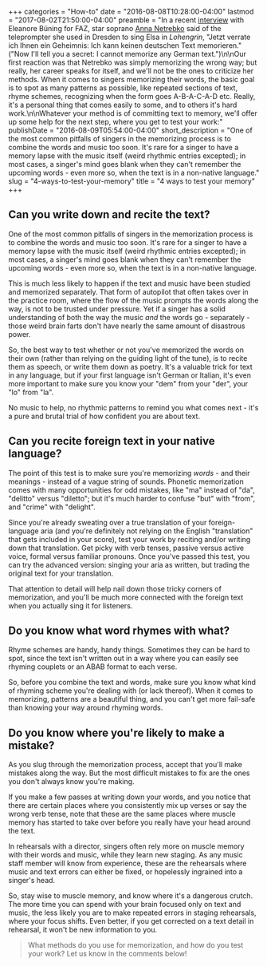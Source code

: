 +++
categories = "How-to"
date = "2016-08-08T10:28:00-04:00"
lastmod = "2017-08-02T21:50:00-04:00"
preamble = "In a recent [interview](http://www.faz.net/aktuell/feuilleton/buehne-und-konzert/russische-opernsaengerin-anna-netrebko-im-interview-14374153.html) with Eleanore Büning for FAZ, star soprano [Anna Netrebko](/scene/people/anna-netrebko/) said of the teleprompter she used in Dresden to sing Elsa in *Lohengrin*, \"Jetzt verrate ich Ihnen ein Geheimnis: Ich kann keinen deutschen Text memorieren.\" (\"Now I'll tell you a secret: I cannot memorize any German text.\")\n\nOur first reaction was that Netrebko was simply memorizing the wrong way; but really, her career speaks for itself, and we'll not be the ones to criticize her methods. When it comes to singers memorizing their words, the basic goal is to spot as many patterns as possible, like repeated sections of text, rhyme schemes, recognizing when the form goes A-B-A-C-A-D etc. Really, it's a personal thing that comes easily to some, and to others it's hard work.\n\nWhatever your method is of committing text to memory, we'll offer up some help for the next step, where you get to test your work:"
publishDate = "2016-08-09T05:54:00-04:00"
short_description = "One of the most common pitfalls of singers in the memorizing process is to combine the words and music too soon. It&#039;s rare for a singer to have a memory lapse with the music itself (weird rhythmic entries excepted); in most cases, a singer&#039;s mind goes blank when they can&#039;t remember the upcoming words - even more so, when the text is in a non-native language."
slug = "4-ways-to-test-your-memory"
title = "4 ways to test your memory"
+++

## Can you write down and recite the text?

One of the most common pitfalls of singers in the memorization process is to combine the words and music too soon. It's rare for a singer to have a memory lapse with the music itself (weird rhythmic entries excepted); in most cases, a singer's mind goes blank when they can't remember the upcoming words - even more so, when the text is in a non-native language.

This is much less likely to happen if the text and music have been studied and memorized separately. That form of autopilot that often takes over in the practice room, where the flow of the music prompts the words along the way, is not to be trusted under pressure. Yet if a singer has a solid understanding of both the way the music *and* the words go - separately - those weird brain farts don't have nearly the same amount of disastrous power.

So, the best way to test whether or not you've memorized the words on their own (rather than relying on the guiding light of the tune), is to recite them as speech, or write them down as poetry. It's a valuable trick for text in any language, but if your first language isn't German or Italian, it's even more important to make sure you know your "dem" from your "der", your "lo" from "la". 

No music to help, no rhythmic patterns to remind you what comes next - it's a pure and brutal trial of how confident you are about text.

## Can you recite foreign text in your native language?

The point of this test is to make sure you're memorizing *words* - and their meanings - instead of a vague string of sounds. Phonetic memorization comes with many opportunities for odd mistakes, like "ma" instead of "da", "delitto" versus "diletto"; but it's much harder to confuse "but" with "from", and "crime" with "delight".

Since you're already sweating over a true translation of your foreign-language aria (and you're definitely not relying on the English "translation" that gets included in your score), test your work by reciting and/or writing down that translation. Get picky with verb tenses, passive versus active voice, formal versus familiar pronouns. Once you've passed this test, you can try the advanced version: singing your aria as written, but trading the original text for your translation.

That attention to detail will help nail down those tricky corners of memorization, and you'll be much more connected with the foreign text when you actually sing it for listeners.

## Do you know what word rhymes with what?

Rhyme schemes are handy, handy things. Sometimes they can be hard to spot, since the text isn't written out in a way where you can easily see rhyming couplets or an ABAB format to each verse.

So, before you combine the text and words, make sure you know what kind of rhyming scheme you're dealing with (or lack thereof). When it comes to memorizing, patterns are a beautiful thing, and you can't get more fail-safe than knowing your way around rhyming words.

## Do you know where you're likely to make a mistake?

As you slug through the memorization process, accept that you'll make mistakes along the way. But the most difficult mistakes to fix are the ones you don't always know you're making. 

If you make a few passes at writing down your words, and you notice that there are certain places where you consistently mix up verses or say the wrong verb tense,  note that these are the same places where muscle memory has started to take over before you really have your head around the text.

In rehearsals with a director, singers often rely more on muscle memory with their words and music, while they learn new staging. As any music staff member will know from experience, these are the rehearsals where music and text errors can either be fixed, or hopelessly ingrained into a singer's head.

So, stay wise to muscle memory, and know where it's a dangerous crutch. The more time you can spend with your brain focused only on text and music, the less likely you are to make repeated errors in staging rehearsals, where your focus shifts. Even better, if you get corrected on a text detail in rehearsal, it won't be new information to you.

>What methods do you use for memorization, and how do you test your work? Let us know in the comments below!
